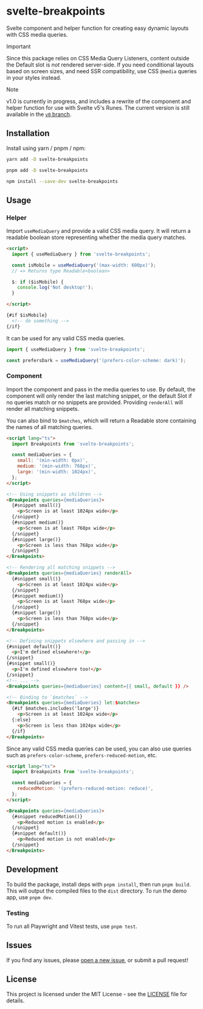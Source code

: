 # svelte-breakpoints
Svelte component and helper function for creating easy dynamic layouts with CSS media queries.

> [!Important]
> Since this package relies on CSS Media Query Listeners, content outside the Default slot is *not* rendered server-side. If you need conditional layouts based on screen sizes, and need SSR compatibility, use CSS `@media` queries in your styles instead.

> [!Note]
> v1.0 is currently in progress, and includes a rewrite of the component and helper function for use with Svelte v5's Runes. The current version is still available in the [`v0` branch](https://github.com/kiosion/svelte-breakpoints/tree/v0).

## Installation
Install using yarn / pnpm / npm:

```bash
yarn add -D svelte-breakpoints
```
```bash
pnpm add -D svelte-breakpoints
```
```bash
npm install --save-dev svelte-breakpoints
```

## Usage
### Helper
Import `useMediaQuery` and provide a valid CSS media query. It will return a readable boolean store representing whether the media query matches.

```html
<script>
  import { useMediaQuery } from 'svelte-breakpoints';

  const isMobile = useMediaQuery('(max-width: 600px)');
  // => Returns type Readable<boolean>

  $: if ($isMobile) {
    console.log('Not desktop!');
  }

</script>

{#if $isMobile}
  <!-- do something -->
{/if}
```

It can be used for any valid CSS media queries.

```ts
import { useMediaQuery } from 'svelte-breakpoints';

const prefersDark = useMediaQuery('(prefers-color-scheme: dark)');
```

### Component
Import the component and pass in the media queries to use. By default, the component will only render the last matching snippet, or the default Slot if no queries match or no snippets are provided. Providing `renderAll` will render all matching snippets.

You can also bind to `$matches`, which will return a Readable store containing the names of all matching queries.

```html
<script lang="ts">
  import Breakpoints from 'svelte-breakpoints';

  const mediaQueries = {
    small: '(min-width: 0px)',
    medium: '(min-width: 768px)',
    large: '(min-width: 1024px)',
  };
</script>

<!-- Using snippets as children -->
<Breakpoints queries={mediaQueries}>
  {#snippet small()}
    <p>Screen is at least 1024px wide</p>
  {/snippet}
  {#snippet medium()}
    <p>Screen is at least 768px wide</p>
  {/snippet}
  {#snippet large()}
    <p>Screen is less than 768px wide</p>
  {/snippet}
</Breakpoints>

<!-- Rendering all matching snippets -->
<Breakpoints queries={mediaQueries} renderAll>
  {#snippet small()}
    <p>Screen is at least 1024px wide</p>
  {/snippet}
  {#snippet medium()}
    <p>Screen is at least 768px wide</p>
  {/snippet}
  {#snippet large()}
    <p>Screen is less than 768px wide</p>
  {/snippet}
</Breakpoints>

<!-- Defining snippets elsewhere and passing in -->
{#snippet default()}
  <p>I'm defined elsewhere!</p>
{/snippet}
{#snippet small()}
  <p>I'm defined elsewhere too!</p>
{/snippet}
<!-- ... -->
<Breakpoints queries={mediaQueries} content={{ small, default }} />

<!-- Binding to `$matches` -->
<Breakpoints queries={mediaQueries} let:$matches>
  {#if $matches.includes('large')}
    <p>Screen is at least 1024px wide</p>
  {:else}
    <p>Screen is less than 1024px wide</p>
  {/if}
</Breakpoints>
```

Since any valid CSS media queries can be used, you can also use queries such as `prefers-color-scheme`, `prefers-reduced-motion`, etc.

```html
<script lang="ts">
  import Breakpoints from 'svelte-breakpoints';

  const mediaQueries = {
    reducedMotion: '(prefers-reduced-motion: reduce)',
  };
</script>

<Breakpoints queries={mediaQueries}>
  {#snippet reducedMotion()}
    <p>Reduced motion is enabled</p>
  {/snippet}
  {#snippet default()}
    <p>Reduced motion is not enabled</p>
  {/snippet}
</Breakpoints>
```

## Development
To build the package, install deps with `pnpm install`, then run `pnpm build`. This will output the compiled files to the `dist` directory. To run the demo app, use `pnpm dev`.

### Testing
To run all Playwright and Vitest tests, use `pnpm test`.

## Issues
If you find any issues, please [open a new issue](https://github.com/kiosion/svelte-breakpoints/issues/new), or submit a pull request!

## License
This project is licensed under the MIT License - see the [LICENSE](LICENSE) file for details.
